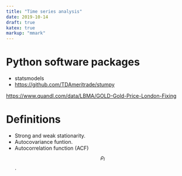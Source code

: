 ```yaml
---
title: "Time series analysis"
date: 2019-10-14
draft: true
katex: true
markup: "mmark"
---
```


# Python software packages

* statsmodels
* https://github.com/TDAmeritrade/stumpy

https://www.quandl.com/data/LBMA/GOLD-Gold-Price-London-Fixing

# Definitions

* Strong and weak stationarity.
* Autocovariance funtion.
* Autocorrelation function (ACF) $$\rho_l$$. 
